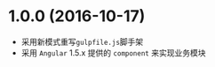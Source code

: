 <a name="1.0.0"></a>
# 1.0.0 (2016-10-17)

- 采用新模式重写`gulpfile.js`脚手架
- 采用 `Angular` 1.5.x 提供的 `component` 来实现业务模块